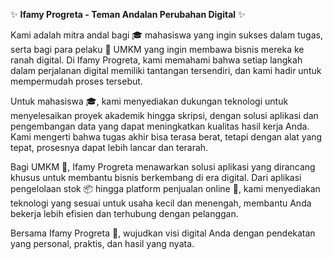 ✨ **Ifamy Progreta - Teman Andalan Perubahan Digital** ✨

Kami adalah mitra andal bagi 🎓 mahasiswa yang ingin sukses dalam tugas, serta bagi para pelaku 🏢 UMKM yang ingin membawa bisnis mereka ke ranah digital. Di Ifamy Progreta, kami memahami bahwa setiap langkah dalam perjalanan digital memiliki tantangan tersendiri, dan kami hadir untuk mempermudah proses tersebut. 

Untuk mahasiswa 🎓, kami menyediakan dukungan teknologi untuk menyelesaikan proyek akademik hingga skripsi, dengan solusi aplikasi dan pengembangan data yang dapat meningkatkan kualitas hasil kerja Anda. Kami mengerti bahwa tugas akhir bisa terasa berat, tetapi dengan alat yang tepat, prosesnya dapat lebih lancar dan terarah.

Bagi UMKM 💼, Ifamy Progreta menawarkan solusi aplikasi yang dirancang khusus untuk membantu bisnis berkembang di era digital. Dari aplikasi pengelolaan stok 📦 hingga platform penjualan online 🛒, kami menyediakan teknologi yang sesuai untuk usaha kecil dan menengah, membantu Anda bekerja lebih efisien dan terhubung dengan pelanggan.

Bersama Ifamy Progreta 🤝, wujudkan visi digital Anda dengan pendekatan yang personal, praktis, dan hasil yang nyata.
